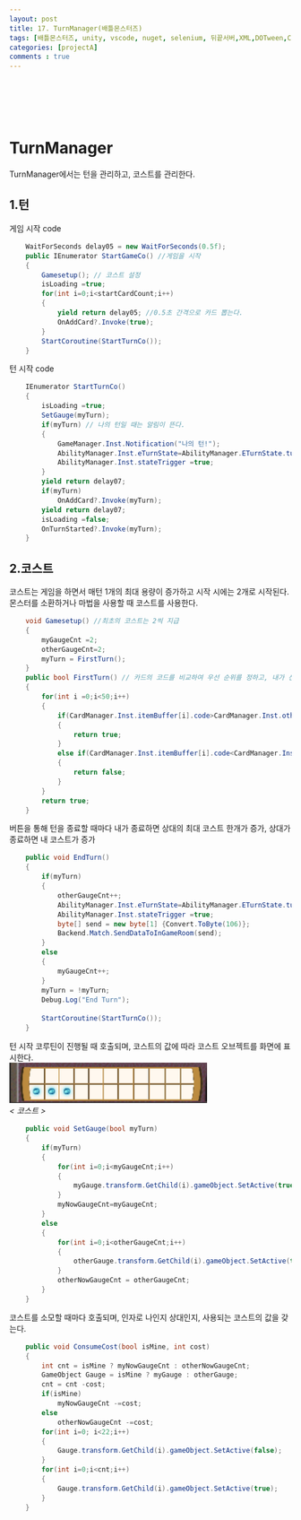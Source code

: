```yaml
---
layout: post
title: 17. TurnManager(배틀몬스터즈)
tags: [배틀몬스터즈, unity, vscode, nuget, selenium, 뒤끝서버,XML,DOTween,Corutine]
categories: [projectA]
comments : true
---
```

<br>
<br>
<br>
<br>

# TurnManager
TurnManager에서는 턴을 관리하고, 코스트를 관리한다. 

## 1.턴

게임 시작 code <br>
~~~ cs
    WaitForSeconds delay05 = new WaitForSeconds(0.5f);
    public IEnumerator StartGameCo() //게임을 시작
    {
        Gamesetup(); // 코스트 설정
        isLoading =true;
        for(int i=0;i<startCardCount;i++)
        {
            yield return delay05; //0.5초 간격으로 카드 뽑는다.
            OnAddCard?.Invoke(true);
        }
        StartCoroutine(StartTurnCo());
    }
~~~

턴 시작 code <br>

~~~ cs
    IEnumerator StartTurnCo()
    {
        isLoading =true;
        SetGauge(myTurn);
        if(myTurn) // 나의 턴일 때는 알림이 뜬다. 
        {
            GameManager.Inst.Notification("나의 턴!");
            AbilityManager.Inst.eTurnState=AbilityManager.ETurnState.turnStart; 
            AbilityManager.Inst.stateTrigger =true;
        }
        yield return delay07;
        if(myTurn)
            OnAddCard?.Invoke(myTurn);
        yield return delay07;
        isLoading =false;
        OnTurnStarted?.Invoke(myTurn);
    }
~~~

## 2.코스트
코스트는 게임을 하면서 매턴 1개의 최대 용량이 증가하고 시작 시에는 2개로 시작된다. 몬스터를 소환하거나 마법을 사용할 때 코스트를 사용한다. <br>

~~~ cs
    void Gamesetup() //최초의 코스트는 2씩 지급
    {
        myGaugeCnt =2;
        otherGaugeCnt=2;
        myTurn = FirstTurn();
    }
    public bool FirstTurn() // 카드의 코드를 비교하여 우선 순위를 정하고, 내가 선이면 true 상대가 선이면 false를 반환
    {
        for(int i =0;i<50;i++)
        {
            if(CardManager.Inst.itemBuffer[i].code>CardManager.Inst.otherItemBuffer[i].code)
            {
                return true;
            }
            else if(CardManager.Inst.itemBuffer[i].code<CardManager.Inst.otherItemBuffer[i].code)
            {
                return false;
            }
        }
        return true;
    }
~~~

버튼을 통해 턴을 종료할 때마다 내가 종료하면 상대의 최대 코스트 한개가 증가, 상대가 종료하면 내 코스트가 증가<br>

~~~ cs
    public void EndTurn()
    {
        if(myTurn)
        {
            otherGaugeCnt++;
            AbilityManager.Inst.eTurnState=AbilityManager.ETurnState.turnEnd;
            AbilityManager.Inst.stateTrigger =true;
            byte[] send = new byte[1] {Convert.ToByte(106)};
            Backend.Match.SendDataToInGameRoom(send);
        }
        else
        {
            myGaugeCnt++;
        }
        myTurn = !myTurn;
        Debug.Log("End Turn");

        StartCoroutine(StartTurnCo());
    }
~~~

턴 시작 코루틴이 진행될 때 호출되며, 코스트의 값에 따라 코스트 오브젝트를 화면에 표시한다.<br>
<img src="/assets/img/battle/battle17_1.png" width="70%" height="70%"><br>*< 코스트 >*<br>

~~~ cs
    public void SetGauge(bool myTurn)
    {
        if(myTurn)
        {
            for(int i=0;i<myGaugeCnt;i++)
            {
                myGauge.transform.GetChild(i).gameObject.SetActive(true);
            }
            myNowGaugeCnt=myGaugeCnt;
        }
        else
        {
            for(int i=0;i<otherGaugeCnt;i++)
            {
                otherGauge.transform.GetChild(i).gameObject.SetActive(true);
            }
            otherNowGaugeCnt = otherGaugeCnt;
        }
    }
~~~ 

코스트를 소모할 때마다 호출되며, 인자로 나인지 상대인지, 사용되는 코스트의 값을 갖는다. <br>

~~~ cs
    public void ConsumeCost(bool isMine, int cost)
    {
        int cnt = isMine ? myNowGaugeCnt : otherNowGaugeCnt;
        GameObject Gauge = isMine ? myGauge : otherGauge;
        cnt = cnt -cost;
        if(isMine)
            myNowGaugeCnt -=cost;
        else
            otherNowGaugeCnt -=cost;
        for(int i=0; i<22;i++)
        {
            Gauge.transform.GetChild(i).gameObject.SetActive(false);
        }
        for(int i=0;i<cnt;i++)
        {
            Gauge.transform.GetChild(i).gameObject.SetActive(true);
        }
    }
~~~